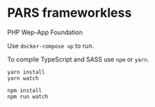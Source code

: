 # PARS frameworkless

PHP Wep-App Foundation

Use `docker-compose up` to run.

To compile TypeScript and SASS use `npm` or `yarn`.
```
yarn install
yarn watch
```
```
npm install
npm run watch
```